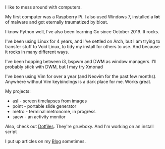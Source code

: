 I like to mess around with computers.

My first computer was a Raspberry Pi. I also used Windows 7, installed a **lot** of malware and got eternally traumatized by bloat.

I know Python well, I've also been learning Go since October 2019. It rocks.   

I've been using Linux for 4 years, and I've settled on Arch, but I am trying to transfer stuff to Void Linux, to tidy my install for others to use. And because it rocks in many different ways.

I've been hopping between i3, bspwm and DWM as window managers. I'll probably stick with DWM, but I may try Xmonad

I've been using Vim for over a year (and Neovim for the past few months). Anywhere without Vim keybindings is a dark place for me. Works great.

My projects:

+ asl - screen timelapses from images
+ point - portable slide generator
+ metro - terminal metronome, in progress
+ sacw - an activity monitor

Also, check out [Dotfiles](https://github.com/skuzzymiglet/dotfiles). They're gruvboxy. And I'm working on an install script

I put up articles on my [Blog](https://skuz.xyz/) sometimes.
